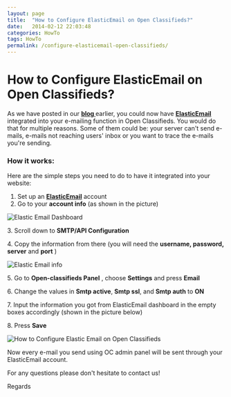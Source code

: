 ```yaml
---
layout: page
title:  "How to Configure ElasticEmail on Open Classifieds?"
date:   2014-02-12 22:03:48
categories: HowTo
tags: HowTo
permalink: /configure-elasticemail-open-classifieds/
---
```

# How to Configure ElasticEmail on Open Classifieds?

As we have posted in our **[blog ](http://open-classifieds.com/2014/02/12/elastic-email-review/)** earlier, you could now have **[ElasticEmail ](https://elasticemail.com/account#/open-classifieds)** integrated into your e-mailing function in Open Classifieds. You would do that for multiple reasons. Some of them could be: your server can't send e-mails, e-mails not reaching users' inbox or you want to trace the e-mails you're sending.

### How it works:

Here are the simple steps you need to do to have it integrated into your website: 

1. Set up an **[ElasticEmail](http://j.mp/elasticemailoc)** account 
2. Go to your **account info** (as shown in the picture) 

![Elastic Email Dashboard](http://open-classifieds.com/wp-content/uploads/2014/02/Elastic-Email-Dashboard-1024x233.png)

3\. Scroll down to **SMTP/API Configuration** 

4\. Copy the information from there (you will need the **username, password, server** and **port** )

![Elastic Email info](http://open-classifieds.com/wp-content/uploads/2014/02/Elastic-Email-info-1024x473.png) 

5\. Go to **Open-classifieds Panel** , choose **Settings** and press **Email** 

6\. Change the values in **Smtp active**, **Smtp ssl**, and **Smtp auth** to **ON** 

7\. Input the information you got from ElasticEmail dashboard in the empty boxes accordingly (shown in the picture below) 

8\. Press **Save** 

![How to Configure Elastic Email on Open Classifieds](http://open-classifieds.com/wp-content/uploads/2014/02/How-to-Configure-Elastic-Email-on-Open-Classifieds.png) 

Now every e-mail you send using OC admin panel will be sent through your ElasticEmail account. 

For any questions please don't hesitate to contact us! 

Regards

<!--title: How to Configure ElasticEmail on Open Classifieds?
link: http://open-classifieds.com/2014/02/12/configure-elasticemail-open-classifieds/
author: Kinan
description: 
post_id: 11346
created: 2014/02/12 23:03:48
created_gmt: 2014/02/12 22:03:48
comment_status: open
post_name: configure-elasticemail-open-classifieds
status: publish
post_type: post-->
